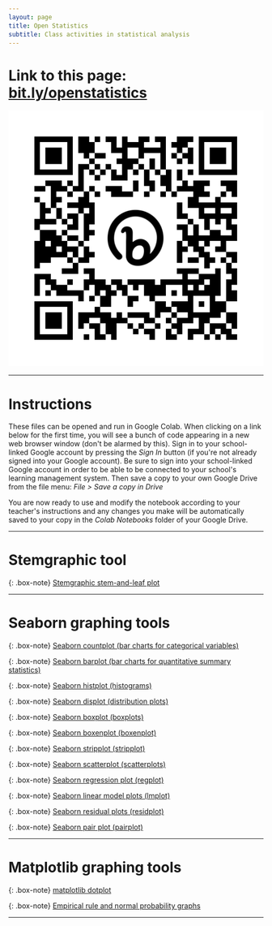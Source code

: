 ```yaml
---
layout: page
title: Open Statistics
subtitle: Class activities in statistical analysis
---
```


# Link to this page: [bit.ly/openstatistics](https://shandran.github.io/openstatistics/)
![Link to this page](assets/img/bit.ly_openstatistics.png)

---

# Instructions
These files can be opened and run in Google Colab. When clicking on a link below for the first time, you will see a bunch of code appearing in a new web browser window (don't be alarmed by this). Sign in to your school-linked Google account by pressing the *Sign In* button (if you're not already signed into your Google account). Be sure to sign into your school-linked Google account in order to be able to be connected to your school's learning management system. Then save a copy to your own Google Drive from the file menu: *File > Save a copy in Drive*  

You are now ready to use and modify the notebook according to your teacher's instructions and any changes you make will be automatically saved to your copy in the *Colab Notebooks* folder of your Google Drive. 

---

# Stemgraphic tool

{: .box-note}
[Stemgraphic stem-and-leaf plot](https://colab.research.google.com/drive/1kMigJkSqb2nIeVyOh32g9dwni0h8Af36?usp=sharing)

---

# Seaborn graphing tools

{: .box-note}
[Seaborn countplot (bar charts for categorical variables)](https://colab.research.google.com/drive/1COCDAWNied3nerrtST8hDgUNBahOfd5n?usp=sharing)

{: .box-note}
[Seaborn barplot (bar charts for quantitative summary statistics)](https://colab.research.google.com/drive/1mSnn4irRykeec9OHSy1pnEjZr8BCkrT_?usp=sharing)

{: .box-note}
[Seaborn histplot (histograms)](https://colab.research.google.com/drive/1Av2wAECPZtGYZCTQmRLVhjBKxpgmvgIZ?usp=sharing)

{: .box-note}
[Seaborn displot (distribution plots)](https://colab.research.google.com/drive/1VgKzlBMVffj17AFfxUuqjYj-mrhRX_4W?usp=sharing)

{: .box-note}
[Seaborn boxplot (boxplots)](https://colab.research.google.com/drive/1f1XD45gA0wYUsqysBefHpwiSQtYJ5HUe?usp=sharing)

{: .box-note}
[Seaborn boxenplot (boxenplot)](https://colab.research.google.com/drive/1NocvdhcL011Q3UeWZkYoLZfGBLa0Yinf?usp=sharing)

{: .box-note}
[Seaborn stripplot (stripplot)](https://colab.research.google.com/drive/1_80bG2AFh9WpMs5Dph4z1jtHxVZBIQO4?usp=sharing)

{: .box-note}
[Seaborn scatterplot (scatterplots)](https://colab.research.google.com/drive/1wUspA7uUWBWEegz-_H19YOX3XSzpQmny?usp=sharing)

{: .box-note}
[Seaborn regression plot (regplot)](https://colab.research.google.com/drive/1biw6f-KxU88lY8sk4FKKP4xnMEy7z0Vp?usp=sharing)

{: .box-note}
[Seaborn linear model plots (lmplot)](https://colab.research.google.com/drive/1cKTa7yQRjn5eib5yVUzfw1P3O3qGE44k?usp=sharing)

{: .box-note}
[Seaborn residual plots (residplot)](https://colab.research.google.com/drive/1Es0uZ_fy7p-66f1qtIfeTx4_Y98jpU6H?usp=sharing)

{: .box-note}
[Seaborn pair plot (pairplot)](https://colab.research.google.com/drive/1JYbPGB0fdnMv7-2vmG0TzIKi5zpOC9P8?usp=sharing)

---

# Matplotlib graphing tools

{: .box-note}
[matplotlib dotplot](https://colab.research.google.com/drive/1ookiv8pqsS3uOKYsrZR7P9pCMbSkB2lt?usp=sharing)

{: .box-note}
[Empirical rule and normal probability graphs](https://colab.research.google.com/drive/1LyKvYzy0rwD1l5SNA-jRkBrtI2WXTGBV?usp=sharing)

---
